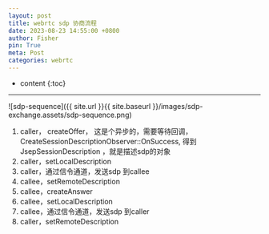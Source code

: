 ```yaml
---
layout: post
title: webrtc sdp 协商流程
date: 2023-08-23 14:55:00 +0800
author: Fisher
pin: True
meta: Post
categories: webrtc
---
```



* content
{:toc}

---

![sdp-sequence]({{ site.url }}{{ site.baseurl }}/images/sdp-exchange.assets/sdp-sequence.png)

1. caller， createOffer， 这是个异步的，需要等待回调，CreateSessionDescriptionObserver::OnSuccess, 得到JsepSessionDescription ，就是描述sdp的对象
2. caller，setLocalDescription
3. caller，通过信令通道，发送sdp 到callee
4. callee，setRemoteDescription
5. callee，createAnswer
6. callee，setLocalDescription
7. callee，通过信令通道，发送sdp 到caller
8. caller，setRemoteDescription